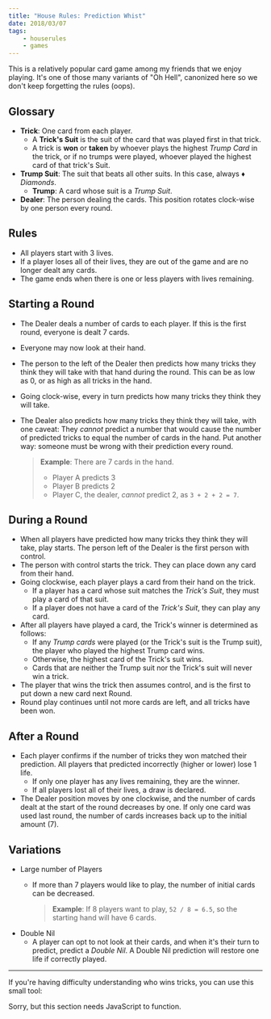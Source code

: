 ```yaml
---
title: "House Rules: Prediction Whist"
date: 2018/03/07
tags:
    - houserules
    - games
---
```


This is a relatively popular card game among my friends that we enjoy
playing. It's one of those many variants of "Oh Hell", canonized here so we
don't keep forgetting the rules (oops).

## Glossary ##

- **Trick**: One card from each player.
    - A **Trick's Suit** is the suit of the card that was played first in that
      trick.
    - A trick is **won** or **taken** by whoever plays the highest *Trump
      Card* in the trick, or if no trumps were played, whoever played the
      highest card of that trick's Suit.
- **Trump Suit**: The suit that beats all other suits. In this case, always
  &#x2666;&#xfe0f; *Diamonds*.
    - **Trump**: A card whose suit is a *Trump Suit*.
- **Dealer**: The person dealing the cards. This position rotates clock-wise by
  one person every round.

## Rules ##

- All players start with 3 lives.
- If a player loses all of their lives, they are out of the game and are no
  longer dealt any cards.
- The game ends when there is one or less players with lives remaining.

## Starting a Round ##

- The Dealer deals a number of cards to each player. If this is the first round,
  everyone is dealt 7 cards.
- Everyone may now look at their hand.
- The person to the left of the Dealer then predicts how many tricks they think
  they will take with that hand during the round. This can be as low as 0, or
  as high as all tricks in the hand.
- Going clock-wise, every in turn predicts how many tricks they think they will
  take.
- The Dealer also predicts how many tricks they think they will take, with one
  caveat: They *cannot* predict a number that would cause the number of
  predicted tricks to equal the number of cards in the hand. Put another way:
  someone must be wrong with their prediction every round.

    > **Example**: There are 7 cards in the hand.
    > - Player A predicts 3
    > - Player B predicts 2
    > - Player C, the dealer, *cannot* predict 2, as `3 + 2 + 2 = 7`.

## During a Round ##

- When all players have predicted how many tricks they think they will take,
  play starts. The person left of the Dealer is the first person with control.
- The person with control starts the trick. They can place down any card from
  their hand.
- Going clockwise, each player plays a card from their hand on the trick.
    - If a player has a card whose suit matches the *Trick's Suit*, they must
      play a card of that suit.
    - If a player does not have a card of the *Trick's Suit*, they can play
      any card.
- After all players have played a card, the Trick's winner is determined as
  follows:
    - If any *Trump cards* were played (or the Trick's suit is the Trump suit),
      the player who played the highest Trump card wins.
    - Otherwise, the highest card of the Trick's suit wins.
    - Cards that are neither the Trump suit nor the Trick's suit will never win
      a trick.
- The player that wins the trick then assumes control, and is the first to put
  down a new card next Round.
- Round play continues until not more cards are left, and all tricks have been
  won.

## After a Round ##

- Each player confirms if the number of tricks they won matched their
  prediction. All players that predicted incorrectly (higher or lower) lose 1
  life.
    - If only one player has any lives remaining, they are the winner.
    - If all players lost all of their lives, a draw is declared.
- The Dealer position moves by one clockwise, and the number of cards dealt at
  the start of the round decreases by one. If only one card was used last round,
  the number of cards increases back up to the initial amount (7).

## Variations ##

- Large number of Players
    - If more than 7 players would like to play, the number of initial cards
      can be decreased.

        > **Example**: If 8 players want to play, `52 / 8 = 6.5`, so the
        > starting hand will have 6 cards.
- Double Nil
    - A player can opt to not look at their cards, and when it's their turn to
      predict, predict a *Double Nil*. A Double Nil prediction will restore one
      life if correctly played.

---

If you're having difficulty understanding who wins tricks, you can use this
small tool:

<div id="interactive-tool" class="interactive-container">
    Sorry, but this section needs JavaScript to function.
</div>

<script src="./index.ts" defer type="module"></script>
